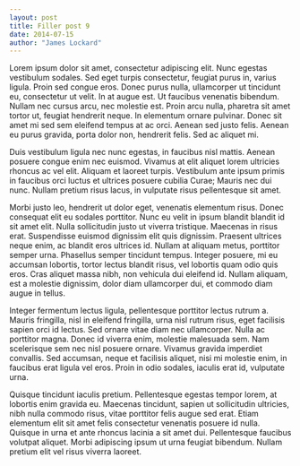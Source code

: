 ```yaml
---
layout: post
title: Filler post 9
date: 2014-07-15
author: "James Lockard"
---
```

Lorem ipsum dolor sit amet, consectetur adipiscing elit. Nunc egestas vestibulum sodales. Sed eget turpis consectetur, feugiat purus in, varius ligula. Proin sed congue eros. Donec purus nulla, ullamcorper ut tincidunt eu, consectetur ut velit. In at augue est. Ut faucibus venenatis bibendum. Nullam nec cursus arcu, nec molestie est. Proin arcu nulla, pharetra sit amet tortor ut, feugiat hendrerit neque. In elementum ornare pulvinar. Donec sit amet mi sed sem eleifend tempus at ac orci. Aenean sed justo felis. Aenean eu purus gravida, porta dolor non, hendrerit felis. Sed ac aliquet mi.

Duis vestibulum ligula nec nunc egestas, in faucibus nisl mattis. Aenean posuere congue enim nec euismod. Vivamus at elit aliquet lorem ultricies rhoncus ac vel elit. Aliquam et laoreet turpis. Vestibulum ante ipsum primis in faucibus orci luctus et ultrices posuere cubilia Curae; Mauris nec dui nunc. Nullam pretium risus lacus, in vulputate risus pellentesque sit amet.

Morbi justo leo, hendrerit ut dolor eget, venenatis elementum risus. Donec consequat elit eu sodales porttitor. Nunc eu velit in ipsum blandit blandit id sit amet elit. Nulla sollicitudin justo ut viverra tristique. Maecenas in risus erat. Suspendisse euismod dignissim elit quis dignissim. Praesent ultrices neque enim, ac blandit eros ultrices id. Nullam at aliquam metus, porttitor semper urna. Phasellus semper tincidunt tempus. Integer posuere, mi eu accumsan lobortis, tortor lectus blandit risus, vel lobortis quam odio quis eros. Cras aliquet massa nibh, non vehicula dui eleifend id. Nullam aliquam, est a molestie dignissim, dolor diam ullamcorper dui, et commodo diam augue in tellus.

Integer fermentum lectus ligula, pellentesque porttitor lectus rutrum a. Mauris fringilla, nisl in eleifend fringilla, urna nisl rutrum risus, eget facilisis sapien orci id lectus. Sed ornare vitae diam nec ullamcorper. Nulla ac porttitor magna. Donec id viverra enim, molestie malesuada sem. Nam scelerisque sem nec nisl posuere ornare. Vivamus gravida imperdiet convallis. Sed accumsan, neque et facilisis aliquet, nisi mi molestie enim, in faucibus erat ligula vel eros. Proin in odio sodales, iaculis erat id, vulputate urna.

Quisque tincidunt iaculis pretium. Pellentesque egestas tempor lorem, at lobortis enim gravida eu. Maecenas tincidunt, sapien ut sollicitudin ultricies, nibh nulla commodo risus, vitae porttitor felis augue sed erat. Etiam elementum elit sit amet felis consectetur venenatis posuere id nulla. Quisque in urna et ante rhoncus lacinia a sit amet dui. Pellentesque faucibus volutpat aliquet. Morbi adipiscing ipsum ut urna feugiat bibendum. Nullam pretium elit vel risus viverra laoreet.